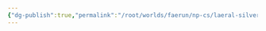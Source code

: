 ```yaml
---
{"dg-publish":true,"permalink":"/root/worlds/faerun/np-cs/laeral-silverhand/","tags":["Faerun"]}
---
```


